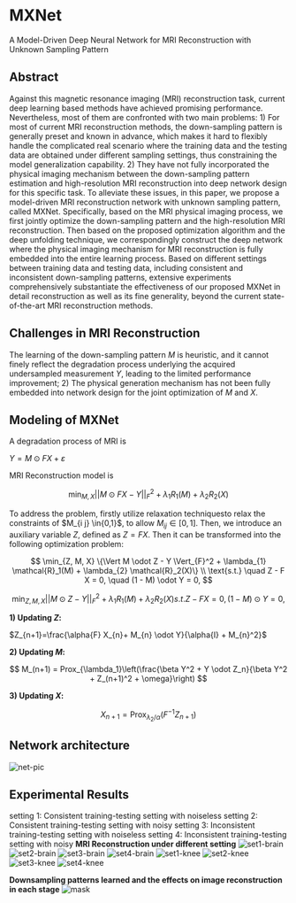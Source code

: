 # MXNet
A Model-Driven Deep Neural Network for MRI Reconstruction with Unknown Sampling Pattern

## Abstract
Against this magnetic resonance imaging (MRI) reconstruction task, current deep learning based methods have achieved promising performance. Nevertheless, most of them are confronted with two main problems: 1) For most of current MRI reconstruction methods, the down-sampling pattern is generally preset and known in advance, which makes it hard to flexibly handle the complicated real scenario where the training data and the testing data are obtained under different sampling settings, thus constraining the model generalization capability. 2) They have not fully incorporated the physical imaging mechanism between the down-sampling pattern estimation and high-resolution MRI reconstruction into deep network design for this specific task.
To alleviate these issues, in this paper, we propose a model-driven MRI reconstruction network with unknown sampling pattern, called MXNet. Specifically, based on the MRI physical imaging process, we first jointly optimize the down-sampling pattern and the high-resolution MRI reconstruction. Then based on the proposed optimization algorithm and the deep unfolding technique, we correspondingly construct the deep network where the physical imaging mechanism for MRI reconstruction is fully embedded into the entire learning process. Based on different settings between training data and testing data, including consistent and inconsistent down-sampling patterns, extensive experiments comprehensively substantiate the effectiveness of our proposed MXNet in detail reconstruction as well as its fine generality, beyond the current state-of-the-art MRI reconstruction methods.

## Challenges in MRI Reconstruction
The learning of the down-sampling pattern $M$ is heuristic, and it cannot finely reflect the degradation process underlying the acquired undersampled measurement $Y$, leading to the limited performance improvement; 2) The physical generation mechanism has not been fully embedded into network design for the joint optimization of $M$ and $X$.

## Modeling of MXNet
A degradation process of MRI is 

$Y=M \odot F X+{\varepsilon}$

MRI Reconstruction model is 

$$
\min_{M, X} || M \odot F X - Y ||_{F}^2 + \lambda_1 R_1 (M) + \lambda_2 R_2 (X)
$$


To address the problem, firstly utilize relaxation techniquesto relax the constraints of $M_{i j} \in\{0,1}$, to allow $M_{i j} \in [0,1]$. Then, we introduce an auxiliary variable $Z$, defined as $Z=F X$. Then it can be transformed into the following optimization problem:

$$
\min_{Z, M, X} \{\Vert M \odot Z - Y \Vert_{F}^2 + \lambda_{1} \mathcal{R}_1(M) + \lambda_{2} \mathcal{R}_2(X)\} \\
\text{s.t.} \quad Z - F X = 0, \quad (1 - M) \odot Y = 0,
$$

$$
\min_{Z, M, X} || M \odot Z - Y ||_{F}^2 + \lambda_1 R_1 (M) + \lambda_2 R_2 (X)
s.t. Z - F X = 0,  (1 - M) \odot Y = 0,
$$

**1) Updating $Z$:**

$Z_{n+1}=\frac{\alpha{F} X_{n}+ M_{n} \odot Y}{\alpha{I} +  M_{n}^2}$

**2) Updating $M$:**

$$
M_(n+1) = Prox_{\lambda_1}\left(\frac{\beta Y^2 + Y \odot Z_n}{\beta Y^2 + Z_(n+1)^2 + \omega}\right)
$$


**3) Updating $X$:**

$$
X_{n+1} = \text{Prox}_{\lambda_{2}/ \alpha}\left(F^{-1} Z_{n+1}\right)
$$


## Network architecture
![net-pic](https://github.com/sunliyangna0705/MXNet/blob/main/net.jpg)

## Experimental Results
setting 1: Consistent training-testing setting with noiseless
setting 2: Consistent training-testing setting with noisy
setting 3: Inconsistent training-testing setting with noiseless
setting 4: Inconsistent training-testing setting with noisy
**MRI Reconstruction under different setting**
![set1-brain](https://github.com/sunliyangna0705/MXNet/blob/main/PICS/set1-brain.jpg)
![set2-brain](https://github.com/sunliyangna0705/MXNet/blob/main/PICS/set2-brain.jpg)
![set3-brain](https://github.com/sunliyangna0705/MXNet/blob/main/PICS/set3-brain.jpg)
![set4-brain](https://github.com/sunliyangna0705/MXNet/blob/main/PICS/set4-brain.jpg)
![set1-knee](https://github.com/sunliyangna0705/MXNet/blob/main/PICS/set1-knee.jpg)
![set2-knee](https://github.com/sunliyangna0705/MXNet/blob/main/PICS/set2-knee.jpg)
![set3-knee](https://github.com/sunliyangna0705/MXNet/blob/main/PICS/set3-knee.jpg)
![set4-knee](https://github.com/sunliyangna0705/MXNet/blob/main/PICS/set4-knee.jpg)

**Downsampling patterns learned and the effects on image reconstruction in each stage**
![mask](https://github.com/sunliyangna0705/MXNet/blob/main/PICS/MX-mask.jpg)



